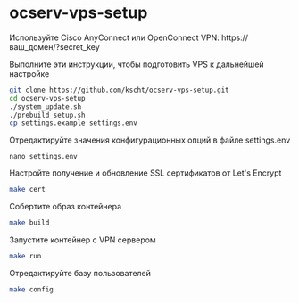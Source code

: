 # ocserv-vps-setup

Используйте Cisco AnyConnect или OpenConnect VPN:
https://ваш_домен/?secret_key


Выполните эти инструкции, чтобы подготовить VPS к дальнейшей настройке

```bash
git clone https://github.com/kscht/ocserv-vps-setup.git
cd ocserv-vps-setup
./system_update.sh
./prebuild_setup.sh
cp settings.example settings.env
```

Отредактируйте значения конфигурационных опций в файле settings.env

```
nano settings.env
```

Настройте получение и обновление SSL сертификатов от Let's Encrypt

```bash
make cert
```

Собертите образ контейнера

```bash
make build
```

Запустите контейнер с VPN сервером

```bash
make run
```

Отредактируйте базу пользователей

```bash
make config
```

